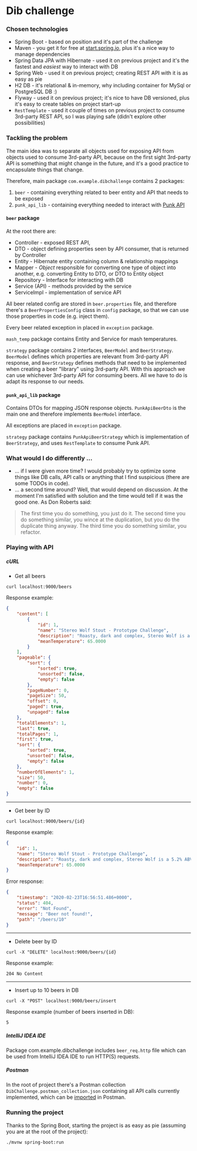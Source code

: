 # Dib challenge

### Chosen technologies

- Spring Boot - based on position and it's part of the challenge
- Maven - you get it for free at [start.spring.io](start.spring.io), plus it's a nice way to manage dependencies
- Spring Data JPA with Hibernate - used it on previous project and it's the fastest and _easiest_ way to interact with DB
- Spring Web - used it on previous project; creating REST API with it is as easy as pie
- H2 DB - it's relational & in-memory, why including container for MySql or PostgreSQL DB :)
- Flyway - used it on previous project; it's nice to have DB versioned, plus it's easy to create tables on project start-up
- `RestTemplate` - used it couple of times on previous project to consume 3rd-party REST API, so I was playing safe (didn't explore other possibilities)

### Tackling the problem

The main idea was to separate all objects used for exposing API from objects used to consume 3rd-party API, because 
on the first sight 3rd-party API is something that might change in the future, and it's a good practice to encapsulate 
things that change. 

Therefore, main package `com.example.dibchallenge` contains 2 packages:
1. `beer` - containing everything related to beer entity and API that needs to be exposed
2. `punk_api_lib` - containing everything needed to interact with [Punk API](https://punkapi.com/documentation/v2)

#### `beer` package

At the root there are:

- Controller - exposed REST API, 
- DTO - object defining properties seen by API consumer, that is returned by Controller
- Entity - Hibernate entity containing column & relationship mappings
- Mapper - _Object_ responsible for converting one type of object into another, e.g. converting Entity to DTO, or DTO to Entity object
- Repository - Interface for interacting with DB
- Service (API) - methods provided by the service
- ServiceImpl - implementation of service API

All beer related config are stored in `beer.properties` file, and therefore there's a `BeerPropertiesConfig` class 
in `config` package, so that we can use those properties in code (e.g. inject them).

Every beer related exception in placed in `exception` package.

`mash_temp` package contains Entity and Service for mash temperatures.

`strategy` package contains 2 interfaces, `BeerModel` and `BeerStrategy`. `BeerModel` defines which properties are relevant 
from 3rd-party API response, and `BeerStrategy` defines methods that need to be implemented when creating a beer "library" using 3rd-party API. 
With this approach we can use whichever 3rd-party API for consuming beers. All we have to do is adapt its response to our needs.

#### `punk_api_lib` package

Contains DTOs for mapping JSON response objects. `PunkApiBeerDto` is the main one and therefore implements `BeerModel` interface.

All exceptions are placed in `exception` package.

`strategy` package contains `PunkApiBeerStrategy` which is implementation of `BeerStrategy`, and uses `RestTemplate` to consume Punk API.

### What would I do differently ...

- ... if I were given more time? I would probably try to optimize some things like DB calls, API calls or anything that I 
find suspicious (there are some TODOs in code).
- ... a second time around? Well, that would depend on discussion. At the moment I'm satisfied with solution and the time 
would tell if it was the good one. As Don Roberts said: 
> The first time you do something, you just do it. The second time you do something similar, you wince at the duplication, but you do the duplicate thing anyway. The third time you do something similar, you refactor.

### Playing with API

##### cURL

- Get all beers
```
curl localhost:9000/beers 
```

Response example:

```json
{
    "content": [
        {
            "id": 1,
            "name": "Stereo Wolf Stout - Prototype Challenge",
            "description": "Roasty, dark and complex, Stereo Wolf is a 5.2% ABV Stout brewed with a cacophony of hop-driven fruit and spice. Dark chocolate stalks alongside the resonating bitterness, through to Stereo Wolf’s lingering dry finish. Balancing roasty malt and new world hops at 5.2% ABV is no mean feat, but Stereo Wolf takes it in its stride.",
            "meanTemperature": 65.0000
        }
    ],
    "pageable": {
        "sort": {
            "sorted": true,
            "unsorted": false,
            "empty": false
        },
        "pageNumber": 0,
        "pageSize": 50,
        "offset": 0,
        "paged": true,
        "unpaged": false
    },
    "totalElements": 1,
    "last": true,
    "totalPages": 1,
    "first": true,
    "sort": {
        "sorted": true,
        "unsorted": false,
        "empty": false
    },
    "numberOfElements": 1,
    "size": 50,
    "number": 0,
    "empty": false
}
```

---

- Get beer by ID
```
curl localhost:9000/beers/{id}
```

Response example:

```json
{
    "id": 1,
    "name": "Stereo Wolf Stout - Prototype Challenge",
    "description": "Roasty, dark and complex, Stereo Wolf is a 5.2% ABV Stout brewed with a cacophony of hop-driven fruit and spice. Dark chocolate stalks alongside the resonating bitterness, through to Stereo Wolf’s lingering dry finish. Balancing roasty malt and new world hops at 5.2% ABV is no mean feat, but Stereo Wolf takes it in its stride.",
    "meanTemperature": 65.0000
}
```

Error response:

```json
{
    "timestamp": "2020-02-23T16:56:51.486+0000",
    "status": 404,
    "error": "Not Found",
    "message": "Beer not found!",
    "path": "/beers/10"
}
```

---

- Delete beer by ID
```
curl -X "DELETE" localhost:9000/beers/{id}
```

Response example:

`204 No Content`

---

- Insert up to 10 beers in DB
```
curl -X "POST" localhost:9000/beers/insert
```

Response example (number of beers inserted in DB):

```
5
```


##### IntelliJ IDEA IDE

Package com.example.dibchallenge includes `beer_req.http` file which can be used from IntelliJ IDEA IDE to run HTTP(S) requests.

##### Postman

In the root of project there's a Postman collection `DibChallenge.postman_collection.json` containing all API calls currently implemented, which can be [imported](https://learning.postman.com/docs/postman/collection-runs/working-with-data-files/) in Postman.

### Running the project

Thanks to the Spring Boot, starting the project is as easy as pie (assuming you are at the root of the project):

```
./mvnw spring-boot:run
```
    